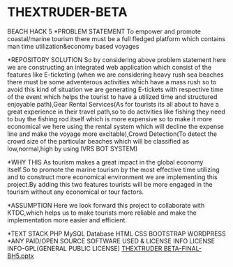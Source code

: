 # THEXTRUDER-BETA
BEACH HACK 5
*PROBLEM STATEMENT
To empower and promote coastal/marine tourism there must be a full fledged platform which contains man time utilization&economy based voyages

*REPOSITORY SOLUTION
So by considering above problem statement here we are constructing an integrated web application which consist of the features like E-ticketing
(when we are considering heavy rush sea beaches there must be some adventerous activities which have a mass rush so to avoid this kind
of situation we are generating E-tickets with respective time of the event which helps the tourist to have a utilized time and structured 
enjoyable path),Gear Rental Services(As for tourists its all about to have a great experience in their travel path,so to do activities like fishing
they need to buy the fishing rod itself which is more expensive so to make it more economical we here using the rental system which will 
decline the expense line and make the voyage more excitable),Crowd Detection(To detect the crowd size of the particular beaches which will be 
classified as low,normal,high by using IVRS BOT SYSTEM)

*WHY THIS
As tourism makes a great impact in the global economy itself.So to promote the marine tourism by the most effective time utilizing and to
construct more economical environment we are implementing this project.By adding this two features tourists will be more engaged in the tourism
without any economical or tour factors.

*ASSUMPTION
Here we look forward this project to collaborate with KTDC,which helps us to make tourists more reliable and make the implementation more 
easier and efficient.

*TEXT STACK
PHP
MySQL Database
HTML
CSS
BOOTSTRAP
WORDPRESS
*ANY PAID/OPEN SOURCE SOFTWARE USED & LICENSE INFO
LICENSE INFO-GPL(GENERAL PUBLIC LICENSE)
[THEXTRUDER BETA-FINAL-BH5.pptx](https://github.com/AbduRouf/THEXTRUDER-BETA-AQUESSE/files/10323500/THEXTRUDER.BETA-FINAL-BH5.pptx)
